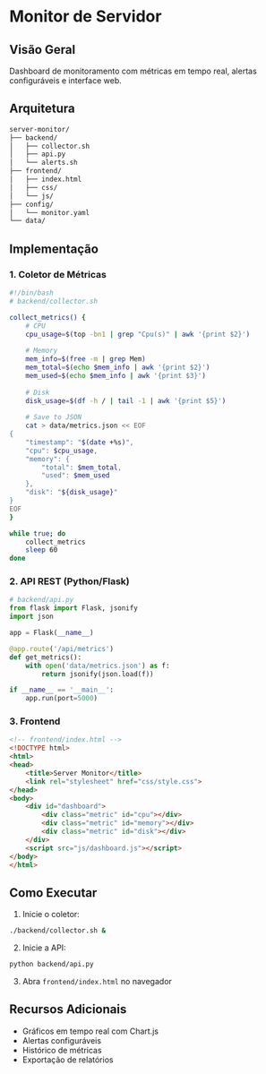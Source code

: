# Monitor de Servidor 

## Visão Geral
Dashboard de monitoramento com métricas em tempo real, alertas configuráveis e interface web.

## Arquitetura
```bash
server-monitor/
├── backend/
│   ├── collector.sh
│   ├── api.py
│   └── alerts.sh
├── frontend/
│   ├── index.html
│   ├── css/
│   └── js/
├── config/
│   └── monitor.yaml
└── data/
```

## Implementação

### 1. Coletor de Métricas
```bash
#!/bin/bash
# backend/collector.sh

collect_metrics() {
    # CPU
    cpu_usage=$(top -bn1 | grep "Cpu(s)" | awk '{print $2}')
    
    # Memory
    mem_info=$(free -m | grep Mem)
    mem_total=$(echo $mem_info | awk '{print $2}')
    mem_used=$(echo $mem_info | awk '{print $3}')
    
    # Disk
    disk_usage=$(df -h / | tail -1 | awk '{print $5}')
    
    # Save to JSON
    cat > data/metrics.json << EOF
{
    "timestamp": "$(date +%s)",
    "cpu": $cpu_usage,
    "memory": {
        "total": $mem_total,
        "used": $mem_used
    },
    "disk": "${disk_usage}"
}
EOF
}

while true; do
    collect_metrics
    sleep 60
done
```

### 2. API REST (Python/Flask)
```python
# backend/api.py
from flask import Flask, jsonify
import json

app = Flask(__name__)

@app.route('/api/metrics')
def get_metrics():
    with open('data/metrics.json') as f:
        return jsonify(json.load(f))

if __name__ == '__main__':
    app.run(port=5000)
```

### 3. Frontend
```html
<!-- frontend/index.html -->
<!DOCTYPE html>
<html>
<head>
    <title>Server Monitor</title>
    <link rel="stylesheet" href="css/style.css">
</head>
<body>
    <div id="dashboard">
        <div class="metric" id="cpu"></div>
        <div class="metric" id="memory"></div>
        <div class="metric" id="disk"></div>
    </div>
    <script src="js/dashboard.js"></script>
</body>
</html>
```

## Como Executar

1. Inicie o coletor:
```bash
./backend/collector.sh &
```

2. Inicie a API:
```bash
python backend/api.py
```

3. Abra `frontend/index.html` no navegador

## Recursos Adicionais

- Gráficos em tempo real com Chart.js
- Alertas configuráveis
- Histórico de métricas
- Exportação de relatórios